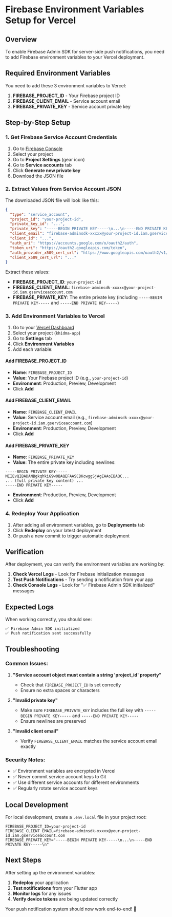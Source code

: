 # Firebase Environment Variables Setup for Vercel

## Overview
To enable Firebase Admin SDK for server-side push notifications, you need to add Firebase environment variables to your Vercel deployment.

## Required Environment Variables

You need to add these 3 environment variables to Vercel:

1. **FIREBASE_PROJECT_ID** - Your Firebase project ID
2. **FIREBASE_CLIENT_EMAIL** - Service account email
3. **FIREBASE_PRIVATE_KEY** - Service account private key

## Step-by-Step Setup

### 1. Get Firebase Service Account Credentials

1. Go to [Firebase Console](https://console.firebase.google.com/)
2. Select your project
3. Go to **Project Settings** (gear icon)
4. Go to **Service accounts** tab
5. Click **Generate new private key**
6. Download the JSON file

### 2. Extract Values from Service Account JSON

The downloaded JSON file will look like this:
```json
{
  "type": "service_account",
  "project_id": "your-project-id",
  "private_key_id": "...",
  "private_key": "-----BEGIN PRIVATE KEY-----\n...\n-----END PRIVATE KEY-----\n",
  "client_email": "firebase-adminsdk-xxxxx@your-project-id.iam.gserviceaccount.com",
  "client_id": "...",
  "auth_uri": "https://accounts.google.com/o/oauth2/auth",
  "token_uri": "https://oauth2.googleapis.com/token",
  "auth_provider_x509_cert_url": "https://www.googleapis.com/oauth2/v1/certs",
  "client_x509_cert_url": "..."
}
```

Extract these values:
- **FIREBASE_PROJECT_ID**: `your-project-id`
- **FIREBASE_CLIENT_EMAIL**: `firebase-adminsdk-xxxxx@your-project-id.iam.gserviceaccount.com`
- **FIREBASE_PRIVATE_KEY**: The entire private key (including `-----BEGIN PRIVATE KEY-----` and `-----END PRIVATE KEY-----`)

### 3. Add Environment Variables to Vercel

1. Go to your [Vercel Dashboard](https://vercel.com/dashboard)
2. Select your project (`khidma-app`)
3. Go to **Settings** tab
4. Click **Environment Variables**
5. Add each variable:

#### Add FIREBASE_PROJECT_ID
- **Name**: `FIREBASE_PROJECT_ID`
- **Value**: Your Firebase project ID (e.g., `your-project-id`)
- **Environment**: Production, Preview, Development
- Click **Add**

#### Add FIREBASE_CLIENT_EMAIL
- **Name**: `FIREBASE_CLIENT_EMAIL`
- **Value**: Service account email (e.g., `firebase-adminsdk-xxxxx@your-project-id.iam.gserviceaccount.com`)
- **Environment**: Production, Preview, Development
- Click **Add**

#### Add FIREBASE_PRIVATE_KEY
- **Name**: `FIREBASE_PRIVATE_KEY`
- **Value**: The entire private key including newlines:
```
-----BEGIN PRIVATE KEY-----
MIIEvQIBADANBgkqhkiG9w0BAQEFAASCBKcwggSjAgEAAoIBAQC...
... (full private key content) ...
-----END PRIVATE KEY-----
```
- **Environment**: Production, Preview, Development
- Click **Add**

### 4. Redeploy Your Application

1. After adding all environment variables, go to **Deployments** tab
2. Click **Redeploy** on your latest deployment
3. Or push a new commit to trigger automatic deployment

## Verification

After deployment, you can verify the environment variables are working by:

1. **Check Vercel Logs** - Look for Firebase initialization messages
2. **Test Push Notifications** - Try sending a notification from your app
3. **Check Console Logs** - Look for "✅ Firebase Admin SDK initialized" messages

## Expected Logs

When working correctly, you should see:
```
✅ Firebase Admin SDK initialized
✅ Push notification sent successfully
```

## Troubleshooting

### Common Issues:

1. **"Service account object must contain a string 'project_id' property"**
   - Check that `FIREBASE_PROJECT_ID` is set correctly
   - Ensure no extra spaces or characters

2. **"Invalid private key"**
   - Make sure `FIREBASE_PRIVATE_KEY` includes the full key with `-----BEGIN PRIVATE KEY-----` and `-----END PRIVATE KEY-----`
   - Ensure newlines are preserved

3. **"Invalid client email"**
   - Verify `FIREBASE_CLIENT_EMAIL` matches the service account email exactly

### Security Notes:

- ✅ Environment variables are encrypted in Vercel
- ✅ Never commit service account keys to Git
- ✅ Use different service accounts for different environments
- ✅ Regularly rotate service account keys

## Local Development

For local development, create a `.env.local` file in your project root:

```env
FIREBASE_PROJECT_ID=your-project-id
FIREBASE_CLIENT_EMAIL=firebase-adminsdk-xxxxx@your-project-id.iam.gserviceaccount.com
FIREBASE_PRIVATE_KEY="-----BEGIN PRIVATE KEY-----\n...\n-----END PRIVATE KEY-----\n"
```

## Next Steps

After setting up the environment variables:

1. **Redeploy** your application
2. **Test notifications** from your Flutter app
3. **Monitor logs** for any issues
4. **Verify device tokens** are being updated correctly

Your push notification system should now work end-to-end! 🚀 